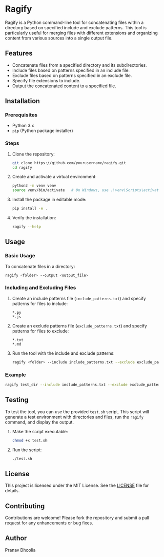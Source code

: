 # Ragify

Ragify is a Python command-line tool for concatenating files within a directory based on specified include and exclude patterns. This tool is particularly useful for merging files with different extensions and organizing content from various sources into a single output file.

## Features

- Concatenate files from a specified directory and its subdirectories.
- Include files based on patterns specified in an include file.
- Exclude files based on patterns specified in an exclude file.
- Specify file extensions to include.
- Output the concatenated content to a specified file.

## Installation

### Prerequisites

- Python 3.x
- `pip` (Python package installer)

### Steps

1. Clone the repository:

   ```bash
   git clone https://github.com/yourusername/ragify.git
   cd ragify
   ```

2. Create and activate a virtual environment:

   ```bash
   python3 -m venv venv
   source venv/bin/activate   # On Windows, use .\venv\Scripts\activate
   ```

3. Install the package in editable mode:

   ```bash
   pip install -e .
   ```

4. Verify the installation:

   ```bash
   ragify --help
   ```

## Usage

### Basic Usage

To concatenate files in a directory:

```bash
ragify <folder> --output <output_file>
```

### Including and Excluding Files

1. Create an include patterns file (`include_patterns.txt`) and specify patterns for files to include:

   ```
   *.py
   *.js
   ```

2. Create an exclude patterns file (`exclude_patterns.txt`) and specify patterns for files to exclude:

   ```
   *.txt
   *.md
   ```

3. Run the tool with the include and exclude patterns:

   ```bash
   ragify <folder> --include include_patterns.txt --exclude exclude_patterns.txt --output output/output.txt
   ```

### Example

```bash
ragify test_dir --include include_patterns.txt --exclude exclude_patterns.txt --output output/output.txt
```

## Testing

To test the tool, you can use the provided `test.sh` script. This script will generate a test environment with directories and files, run the `ragify` command, and display the output.

1. Make the script executable:

   ```bash
   chmod +x test.sh
   ```

2. Run the script:

   ```bash
   ./test.sh
   ```

## License

This project is licensed under the MIT License. See the [LICENSE](LICENSE) file for details.

## Contributing

Contributions are welcome! Please fork the repository and submit a pull request for any enhancements or bug fixes.

## Author

Pranav Dhoolia